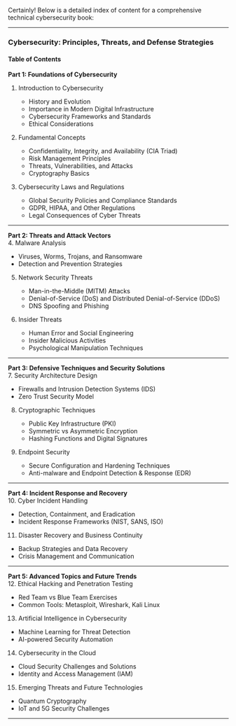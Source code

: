 Certainly! Below is a detailed index of content for a comprehensive technical cybersecurity book:

---

### **Cybersecurity: Principles, Threats, and Defense Strategies**  
#### **Table of Contents**  

**Part 1: Foundations of Cybersecurity**  
1. Introduction to Cybersecurity  
   - History and Evolution  
   - Importance in Modern Digital Infrastructure  
   - Cybersecurity Frameworks and Standards  
   - Ethical Considerations  

2. Fundamental Concepts  
   - Confidentiality, Integrity, and Availability (CIA Triad)  
   - Risk Management Principles  
   - Threats, Vulnerabilities, and Attacks  
   - Cryptography Basics  

3. Cybersecurity Laws and Regulations  
   - Global Security Policies and Compliance Standards  
   - GDPR, HIPAA, and Other Regulations  
   - Legal Consequences of Cyber Threats  

---

**Part 2: Threats and Attack Vectors**  
4. Malware Analysis  
   - Viruses, Worms, Trojans, and Ransomware  
   - Detection and Prevention Strategies  

5. Network Security Threats  
   - Man-in-the-Middle (MITM) Attacks  
   - Denial-of-Service (DoS) and Distributed Denial-of-Service (DDoS)  
   - DNS Spoofing and Phishing  

6. Insider Threats  
   - Human Error and Social Engineering  
   - Insider Malicious Activities  
   - Psychological Manipulation Techniques  

---

**Part 3: Defensive Techniques and Security Solutions**  
7. Security Architecture Design  
   - Firewalls and Intrusion Detection Systems (IDS)  
   - Zero Trust Security Model  

8. Cryptographic Techniques  
   - Public Key Infrastructure (PKI)  
   - Symmetric vs Asymmetric Encryption  
   - Hashing Functions and Digital Signatures  

9. Endpoint Security  
   - Secure Configuration and Hardening Techniques  
   - Anti-malware and Endpoint Detection & Response (EDR)  

---

**Part 4: Incident Response and Recovery**  
10. Cyber Incident Handling  
   - Detection, Containment, and Eradication  
   - Incident Response Frameworks (NIST, SANS, ISO)  

11. Disaster Recovery and Business Continuity  
   - Backup Strategies and Data Recovery  
   - Crisis Management and Communication  

---

**Part 5: Advanced Topics and Future Trends**  
12. Ethical Hacking and Penetration Testing  
   - Red Team vs Blue Team Exercises  
   - Common Tools: Metasploit, Wireshark, Kali Linux  

13. Artificial Intelligence in Cybersecurity  
   - Machine Learning for Threat Detection  
   - AI-powered Security Automation  

14. Cybersecurity in the Cloud  
   - Cloud Security Challenges and Solutions  
   - Identity and Access Management (IAM)  

15. Emerging Threats and Future Technologies  
   - Quantum Cryptography  
   - IoT and 5G Security Challenges  

---
